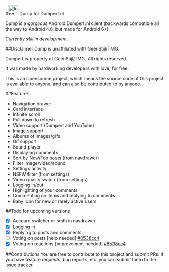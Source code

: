 #<img src="https://raw.githubusercontent.com/jariz/Dumpert/master/art/icon.png" alt="logo" width="32">&nbsp;Dump for Dumpert.nl

Dump is a _gorgeous_ Android Dumpert.nl client (backwards compatible all the way to Android 4.0, but made for Android 6+).

*Currently still in development.*

##Disclaimer
Dump is unaffiliated with GeenStijl/TMG.

Dumpert is property of GeenStijl/TMG, All rights reserved.

It was made by hardworking developers with love, for free.

This is an opensource project, which means the source code of this project is available to anyone, and can also be contributed to by anyone.

##Features:
- Navigation drawer
- Card interface
- Infinite scroll
- Pull down to refresh
- Video support (Dumpert and YouTube)
- Image support
- Albums of images/gifs
- Gif support
- Sound player
- Displaying comments
- Sort by New/Top posts (from navdrawer)
- Filter image/video/sound
- Settings activity
- NSFW filter (from settings)
- Video quality switch (from settings)
- Logging in/out
- Highlighting of your comments
- Commenting on items and replying to comments
- Baby icon for new or rarely active users

##Todo for upcoming versions
- [x] Account switcher or smth in navdrawer
- [x] Logging in
- [x] Replying to posts and comments
- [ ] Voting on posts [help needed] [#8538cc4](https://github.com/jariz/Dumpert/commit/8538cc49150f092d122c4ba4609a1dc8dc8db147)
- [x] Voting on reactions [improvement needed] [#8538cc4](https://github.com/jariz/Dumpert/commit/8538cc49150f092d122c4ba4609a1dc8dc8db147)

##Contributions
You are free to contribute to this project and submit PRs. If you have feature requests, bug reports, etc. you can submit them to the issue tracker.
